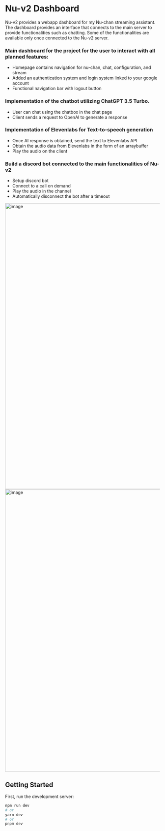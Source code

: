# Nu-v2 Dashboard
Nu-v2 provides a webapp dashboard for my Nu-chan streaming assistant. The dashboard provides an interface that connects to the main server to provide functionalities such as chatting. Some of the functionalities are available only once connected to the Nu-v2 server.

### Main dashboard for the project for the user to interact with all planned features:
- Homepage contains navigation for nu-chan, chat, configuration, and stream
- Added an authentication system and login system linked to your google account
- Functional navigation bar with logout button

### Implementation of the chatbot utilizing ChatGPT 3.5 Turbo. 
- User can chat using the chatbox in the chat page
- Client sends a request to OpenAI to generate a response

### Implementation of Elevenlabs for Text-to-speech generation
- Once AI response is obtained, send the text to Elevenlabs API
- Obtain the audio data from Elevenlabs in the form of an arraybuffer
- Play the audio on the client

### Build a discord bot connected to the main functionalities of Nu-v2

- Setup discord bot
- Connect to a call on demand
- Play the audio in the channel
- Automatically disconnect the bot after a timeout

<img width="930" alt="image" src="https://github.com/anoodleReza/nu-v2/assets/38813206/e80d5706-df9b-4674-9a5f-06800e0f6c6d">
<img width="919" alt="image" src="https://github.com/anoodleReza/nu-v2/assets/38813206/d82396a4-47a7-44b8-a11a-4f592459e981">

## Getting Started

First, run the development server:

```bash
npm run dev
# or
yarn dev
# or
pnpm dev
```
